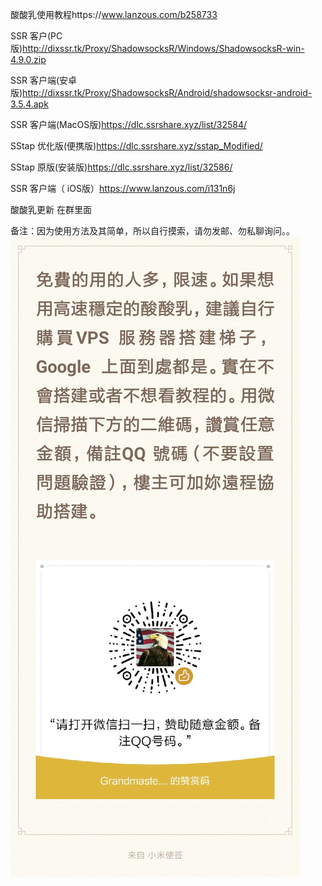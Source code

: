 酸酸乳使用教程https://www.lanzous.com/b258733

SSR 客户(PC版)http://dixssr.tk/Proxy/ShadowsocksR/Windows/ShadowsocksR-win-4.9.0.zip

SSR 客户端(安卓版)http://dixssr.tk/Proxy/ShadowsocksR/Android/shadowsocksr-android-3.5.4.apk

SSR 客户端(MacOS版)https://dlc.ssrshare.xyz/list/32584/

SStap 优化版(便携版)https://dlc.ssrshare.xyz/sstap_Modified/

SStap 原版(安装版)https://dlc.ssrshare.xyz/list/32586/

SSR 客户端（ iOS版）https://www.lanzous.com/i131n6j

酸酸乳更新 在群里面

备注：因为使用方法及其简单，所以自行摸索，请勿发邮、勿私聊询问。。
![](https://github.com/woshijiuge2018/hello-world/blob/master/QQ%E5%9B%BE%E7%89%8720180908082046.jpg)

